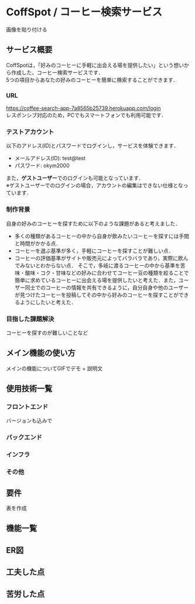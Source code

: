 # CoffSpot / コーヒー検索サービス

画像を貼り付ける

## サービス概要
CoffSpotは，「好みのコーヒーに手軽に出会える場を提供したい」という想いから作成した，コーヒー検索サービスです．  
5つの項目からあなたの好みのコーヒーを簡単に検索することができます．

### URL
https://coffee-search-app-7a8565b25739.herokuapp.com/login  
レスポンシブ対応のため，PCでもスマートフォンでも利用可能です．

### テストアカウント
以下のアドレス(ID)とパスワードでログインし，サービスを体験できます．  
- メールアドレス(ID): test@test  
- パスワード: okym2000

また，**ゲストユーザー**でのログインも可能となっています．  
※ゲストユーザーでのログインの場合，アカウントの編集はできない仕様となっています．

### 制作背景
自身の好みのコーヒーを探すために以下のような課題があると考えました．  
- 多くの種類があるコーヒーの中から自身が飲みたいコーヒーを探すには手間と時間がかかる点．
- コーヒーを選ぶ基準が多く，手軽にコーヒーを探すことが難しい点．
- コーヒーの評価基準がサイトや販売元によってバラバラであり，実際に飲んでみないとわからない点．
そこで，多岐に渡るコーヒーの中から基準を苦味・酸味・コク・甘味などの好みに合わせてコーヒー豆の種類を絞ることで簡単に求めているコーヒーに出会える場を提供したいと考えた．また，ユーザー同士でのコーヒーの情報を共有できるように，自分自身や他のユーザーが見つけたコーヒーを投稿してその中から好みのコーヒーを探すことができるようにしたいと考えた．

### 目指した課題解決
コーヒーを探すのが難しいことなど

## メイン機能の使い方
メインの機能についてGIFでデモ + 説明文

## 使用技術一覧
### フロントエンド
バージョンも込みで

### バックエンド

### インフラ

### その他

## 要件
表を作成

## 機能一覧

## ER図

## 工夫した点

## 苦労した点
